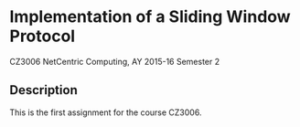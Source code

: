 # Implementation of a Sliding Window Protocol
CZ3006 NetCentric Computing, AY 2015-16 Semester 2
## Description
This is the first assignment for the course CZ3006.
